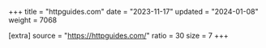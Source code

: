 +++
title = "httpguides.com"
date = "2023-11-17"
updated = "2024-01-08"
weight = 7068

[extra]
source = "https://httpguides.com/"
ratio = 30
size = 7
+++
